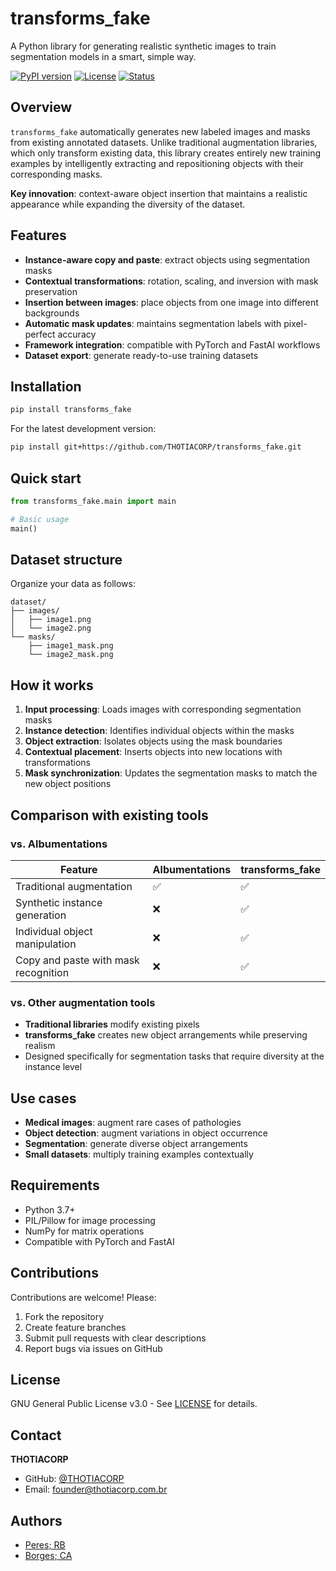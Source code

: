# transforms_fake

A Python library for generating realistic synthetic images to train segmentation models in a smart, simple way.

[![PyPI version](https://img.shields.io/badge/version-0.1.3-blue)](https://pypi.org/project/transforms-fake/)
[![License](https://img.shields.io/badge/license-GNU-green)](https://github.com/THOTIACORP/transforms_fake/blob/main/LICENSE)
[![Status](https://img.shields.io/badge/status-development-yellow)](https://github.com/THOTIACORP/transforms_fake)

## Overview

`transforms_fake` automatically generates new labeled images and masks from existing annotated datasets. Unlike traditional augmentation libraries, which only transform existing data, this library creates entirely new training examples by intelligently extracting and repositioning objects with their corresponding masks.

**Key innovation**: context-aware object insertion that maintains a realistic appearance while expanding the diversity of the dataset.

## Features

- **Instance-aware copy and paste**: extract objects using segmentation masks
- **Contextual transformations**: rotation, scaling, and inversion with mask preservation
- **Insertion between images**: place objects from one image into different backgrounds
- **Automatic mask updates**: maintains segmentation labels with pixel-perfect accuracy
- **Framework integration**: compatible with PyTorch and FastAI workflows
- **Dataset export**: generate ready-to-use training datasets

## Installation

```bash
pip install transforms_fake
```

For the latest development version:

```bash
pip install git+https://github.com/THOTIACORP/transforms_fake.git
```

## Quick start

```python
from transforms_fake.main import main

# Basic usage
main()
```

## Dataset structure

Organize your data as follows:

```
dataset/
├── images/
│   ├── image1.png
│   └── image2.png
└── masks/
    ├── image1_mask.png
    └── image2_mask.png
```

## How it works

1. **Input processing**: Loads images with corresponding segmentation masks
2. **Instance detection**: Identifies individual objects within the masks
3. **Object extraction**: Isolates objects using the mask boundaries
4. **Contextual placement**: Inserts objects into new locations with transformations
5. **Mask synchronization**: Updates the segmentation masks to match the new object positions

## Comparison with existing tools

### vs. Albumentations

| Feature                              | Albumentations | transforms_fake |
| ------------------------------------ | -------------- | --------------- |
| Traditional augmentation             | ✅             | ✅              |
| Synthetic instance generation        | ❌             | ✅              |
| Individual object manipulation       | ❌             | ✅              |
| Copy and paste with mask recognition | ❌             | ✅              |

### vs. Other augmentation tools

- **Traditional libraries** modify existing pixels
- **transforms_fake** creates new object arrangements while preserving realism
- Designed specifically for segmentation tasks that require diversity at the instance level

## Use cases

- **Medical images**: augment rare cases of pathologies
- **Object detection**: augment variations in object occurrence
- **Segmentation**: generate diverse object arrangements
- **Small datasets**: multiply training examples contextually

## Requirements

- Python 3.7+
- PIL/Pillow for image processing
- NumPy for matrix operations
- Compatible with PyTorch and FastAI

## Contributions

Contributions are welcome! Please:

1. Fork the repository
2. Create feature branches
3. Submit pull requests with clear descriptions
4. Report bugs via issues on GitHub

## License

GNU General Public License v3.0 - See [LICENSE](LICENSE) for details.

## Contact

**THOTIACORP**

- GitHub: [@THOTIACORP](https://github.com/THOTIACORP)
- Email: founder@thotiacorp.com.br

## Authors

- [Peres; RB](https://www.linkedin.com/in/ronnei-borges/)
- [Borges; CA](https://www.linkedin.com/in/cesar-augusto-dev-br/)
